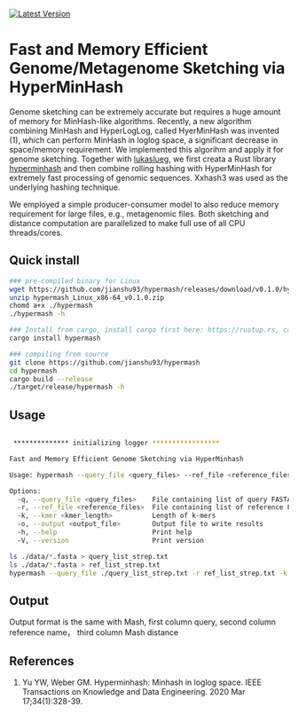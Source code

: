 [![Latest Version](https://img.shields.io/crates/v/hypermash?style=for-the-badge&color=mediumpurple&logo=rust)](https://crates.io/crates/hypermash)

# Fast and Memory Efficient Genome/Metagenome Sketching via HyperMinHash

Genome sketching can be extremely accurate but requires a huge amount of memory for MinHash-like algorithms. Recently, a new algorithm combining MinHash and HyperLogLog, called HyerMinHash was invented (1), which can perform MinHash in loglog space, a significant decrease in space/memory requirement. We implemented this algorihm and apply it for genome sketching. Together with [lukaslueg](https://github.com/lukaslueg), we first creata a Rust library [hyperminhash](https://github.com/lukaslueg/hyperminhash) and then combine rolling hashing with HyperMinHash for extremely fast processing of genomic sequences. Xxhash3 was used as the underlying hashing technique. 

We employed a simple producer-consumer model to also reduce memory requirement for large files, e.g., metagenomic files. Both sketching and distance computation are parallelized to make full use of all CPU threads/cores. 

## Quick install
```bash
### pre-compiled binary for Linux
wget https://github.com/jianshu93/hypermash/releases/download/v0.1.0/hypermash_Linux_x86-64_v0.1.0.zip
unzip hypermash_Linux_x86-64_v0.1.0.zip
chomd a+x ./hypermash
./hypermash -h

### Install from cargo, install cargo first here: https://rustup.rs, cargo will be installed by default
cargo install hypermash

### compiling from source
git clone https://github.com/jianshu93/hypermash
cd hypermash
cargo build --release
./target/release/hypermash -h

```

## Usage
```bash

 ************** initializing logger *****************

Fast and Memory Efficient Genome Sketching via HyperMinhash

Usage: hypermash --query_file <query_files> --ref_file <reference_files> --kmer <kmer_length> --output <output_file>

Options:
  -q, --query_file <query_files>    File containing list of query FASTA files
  -r, --ref_file <reference_files>  File containing list of reference FASTA files
  -k, --kmer <kmer_length>          Length of k-mers
  -o, --output <output_file>        Output file to write results
  -h, --help                        Print help
  -V, --version                     Print version

```


```bash
ls ./data/*.fasta > query_list_strep.txt
ls ./data/*.fasta > ref_list_strep.txt
hypermash --query_file ./query_list_strep.txt -r ref_list_strep.txt -k 16 -o dist.txt
```

## Output

Output format is the same with Mash, first column query, second column reference name， third column Mash distance

## References
1. Yu YW, Weber GM. Hyperminhash: Minhash in loglog space. IEEE Transactions on Knowledge and Data Engineering. 2020 Mar 17;34(1):328-39.
